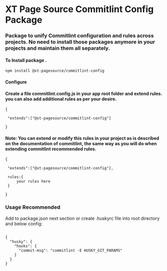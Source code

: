 # XT Page Source Commitlint Config Package

### Package to unify Commitlint configuration and rules across projects. No need to install those packages anymore in your projects and maintain them all separately.

#### To Install package .

```
npm install @xt-pagesource/commitlint-config

```

#### Configure

#### Create a file commitlint.config.js in your app root folder and extend rules. you can also add additional rules as per your desire.

```
{

 "extends":["@xt-pagesource/commitlint-config"]

}

```

#### Note: You can extend or modify this rules in your project as is described on the documentation of commitlint, the same way as you will do when extending commitlint recommended rules.

```
{

 "extends":["@xt-pagesource/commitlint-config"],

 rules:{
     your rules here
 }

}

```

### Usage Recommended

Add to package.json next section or create .huskyrc file into root directory and below config:

```

{
  "husky": {
    "hooks": {
      "commit-msg": "commitlint -E HUSKY_GIT_PARAMS"
    }
  }
}


```
